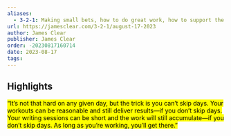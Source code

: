 ```yaml
---
aliases:
  - 3-2-1: Making small bets, how to do great work, how to support the people you love
url: https://jamesclear.com/3-2-1/august-17-2023
author: James Clear
publisher: James Clear
order: -20230817160714
date: 2023-08-17
tags:
---
```


## Highlights
<mark>“It’s not that hard on any given day, but the trick is you can’t skip days. Your workouts can be reasonable and still deliver results—if you don’t skip days. Your writing sessions can be short and the work will still accumulate—if you don’t skip days. As long as you’re working, you’ll get there.”</mark>

